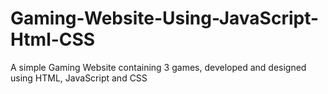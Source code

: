 # Gaming-Website-Using-JavaScript-Html-CSS
A simple Gaming Website containing 3 games, developed and designed using HTML, JavaScript and CSS
